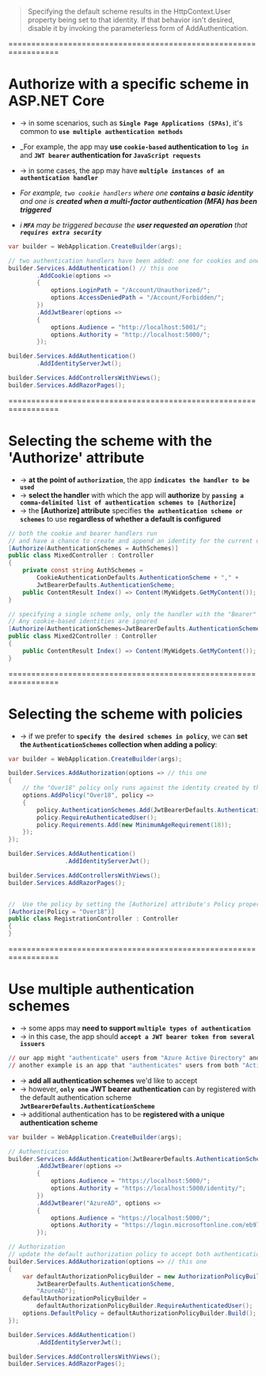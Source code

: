 > Specifying the default scheme results in the HttpContext.User property being set to that identity. If that behavior isn't desired, disable it by invoking the parameterless form of AddAuthentication.

=================================================================
# Authorize with a specific scheme in ASP.NET Core
* -> in some scenarios, such as **`Single Page Applications (SPAs)`**, it's common to **`use multiple authentication methods`**
* _For example, the app may **use `cookie-based` authentication to `log in`** and **`JWT bearer` authentication for `JavaScript requests`**

* -> in some cases, the app may have **`multiple instances of an authentication handler`**
* _For example, `two cookie handlers` where one **contains a basic identity** and one is **created when a multi-factor authentication (MFA) has been triggered**_
* _i **`MFA`** may be triggered because the **user requested an operation** that **`requires extra security`**_

```cs - an authentication scheme is named when the authentication service is configured during authentication
var builder = WebApplication.CreateBuilder(args);

// two authentication handlers have been added: one for cookies and one for bearer
builder.Services.AddAuthentication() // this one
        .AddCookie(options =>
        {
            options.LoginPath = "/Account/Unauthorized/";
            options.AccessDeniedPath = "/Account/Forbidden/";
        })
        .AddJwtBearer(options =>
        {
            options.Audience = "http://localhost:5001/";
            options.Authority = "http://localhost:5000/";
        });

builder.Services.AddAuthentication()
        .AddIdentityServerJwt();

builder.Services.AddControllersWithViews();
builder.Services.AddRazorPages();
```

=================================================================
# Selecting the scheme with the 'Authorize' attribute
* -> **at the point of `authorization`**, the app **`indicates the handler to be used`**
* -> **select the handler** with which the app will **authorize** by **`passing a comma-delimited list of authentication schemes to [Authorize]`**
* -> the **[Authorize] attribute** specifies **`the authentication scheme or schemes`** to use **regardless of whether a default is configured**

```cs - For example:
// both the cookie and bearer handlers run 
// and have a chance to create and append an identity for the current user
[Authorize(AuthenticationSchemes = AuthSchemes)]
public class MixedController : Controller
{
    private const string AuthSchemes =
        CookieAuthenticationDefaults.AuthenticationScheme + "," +
        JwtBearerDefaults.AuthenticationScheme;
    public ContentResult Index() => Content(MyWidgets.GetMyContent());
}

// specifying a single scheme only, only the handler with the "Bearer" scheme runs
// Any cookie-based identities are ignored
[Authorize(AuthenticationSchemes=JwtBearerDefaults.AuthenticationScheme)]
public class Mixed2Controller : Controller
{
    public ContentResult Index() => Content(MyWidgets.GetMyContent());
}
```

=================================================================
# Selecting the scheme with policies
* -> if we prefer to **`specify the desired schemes in policy`**, we can **set the `AuthenticationSchemes` collection when adding a policy**:

```cs
var builder = WebApplication.CreateBuilder(args);

builder.Services.AddAuthorization(options => // this one
{
    // the "Over18" policy only runs against the identity created by the "Bearer" handler
    options.AddPolicy("Over18", policy => 
    {
        policy.AuthenticationSchemes.Add(JwtBearerDefaults.AuthenticationScheme);
        policy.RequireAuthenticatedUser();
        policy.Requirements.Add(new MinimumAgeRequirement(18));
    });
});

builder.Services.AddAuthentication()
                .AddIdentityServerJwt();

builder.Services.AddControllersWithViews();
builder.Services.AddRazorPages();


//  Use the policy by setting the [Authorize] attribute's Policy property:
[Authorize(Policy = "Over18")]
public class RegistrationController : Controller
{
}
```

=================================================================
# Use multiple authentication schemes
* -> some apps may **need to support `multiple types of authentication`**
* -> in this case, the app should **`accept a JWT bearer token from several issuers`**

```r - For example: 
// our app might "authenticate" users from "Azure Active Directory" and from "a users database"
// another example is an app that "authenticates" users from both "Active Directory Federation Services" and "Azure Active Directory B2C"
```

* -> **add all authentication schemes** we'd like to accept
* -> however, **`only one`** **JWT bearer authentication** can by registered with the default authentication scheme **`JwtBearerDefaults.AuthenticationScheme`**
* -> additional authentication has to be **registered with a unique authentication scheme**

```cs
var builder = WebApplication.CreateBuilder(args);

// Authentication
builder.Services.AddAuthentication(JwtBearerDefaults.AuthenticationScheme) // this one
        .AddJwtBearer(options =>
        {
            options.Audience = "https://localhost:5000/";
            options.Authority = "https://localhost:5000/identity/";
        })
        .AddJwtBearer("AzureAD", options =>
        {
            options.Audience = "https://localhost:5000/";
            options.Authority = "https://login.microsoftonline.com/eb971100-7f436/";
        });

// Authorization
// update the default authorization policy to accept both authentication schemes
builder.Services.AddAuthorization(options => // this one
{
    var defaultAuthorizationPolicyBuilder = new AuthorizationPolicyBuilder(
        JwtBearerDefaults.AuthenticationScheme,
        "AzureAD");
    defaultAuthorizationPolicyBuilder =
        defaultAuthorizationPolicyBuilder.RequireAuthenticatedUser();
    options.DefaultPolicy = defaultAuthorizationPolicyBuilder.Build();
});

builder.Services.AddAuthentication()
        .AddIdentityServerJwt();

builder.Services.AddControllersWithViews();
builder.Services.AddRazorPages();
```